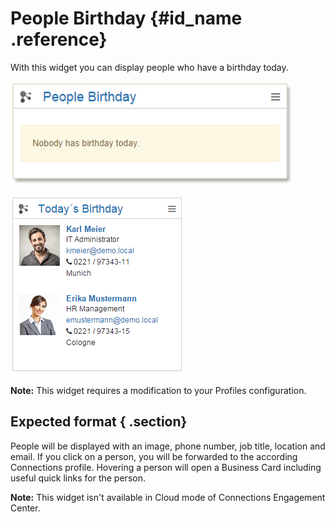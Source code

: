 # People Birthday {#id_name .reference}

With this widget you can display people who have a birthday today.

![image](images/image089.png)

![image](images/image090.png)

**Note:** This widget requires a modification to your Profiles configuration.

## Expected format { .section}

People will be displayed with an image, phone number, job title, location and email. If you click on a person, you will be forwarded to the according Connections profile. Hovering a person will open a Business Card including useful quick links for the person.

**Note:** This widget isn't available in Cloud mode of Connections Engagement Center.

